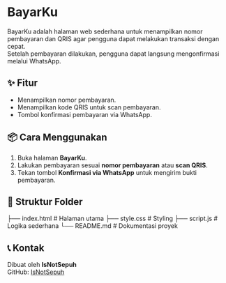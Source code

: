 
# BayarKu

BayarKu adalah halaman web sederhana untuk menampilkan nomor pembayaran dan QRIS agar pengguna dapat melakukan transaksi dengan cepat.  
Setelah pembayaran dilakukan, pengguna dapat langsung mengonfirmasi melalui WhatsApp.

## ✨ Fitur
- Menampilkan nomor pembayaran.
- Menampilkan kode QRIS untuk scan pembayaran.
- Tombol konfirmasi pembayaran via WhatsApp.

## 📦 Cara Menggunakan
1. Buka halaman **BayarKu**.
2. Lakukan pembayaran sesuai **nomor pembayaran** atau **scan QRIS**.
3. Tekan tombol **Konfirmasi via WhatsApp** untuk mengirim bukti pembayaran.

## 📂 Struktur Folder

├── index.html # Halaman utama
├── style.css # Styling
├── script.js # Logika sederhana
└── README.md # Dokumentasi proyek

## 📞 Kontak
Dibuat oleh **IsNotSepuh**  
GitHub: [IsNotSepuh](https://github.com/IsNotSepuh)
